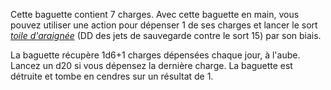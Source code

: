 Cette baguette contient 7 charges. Avec cette baguette en main, vous pouvez utiliser une action pour dépenser 1 de ses charges et lancer le sort [_toile d'araignée_](/grimoire/toile-d-araignee/) (DD des jets de sauvegarde contre le sort 15) par son biais.

La baguette récupère 1d6+1 charges dépensées chaque jour, à l'aube. Lancez un d20 si vous dépensez la dernière charge. La baguette est détruite et tombe en cendres sur un résultat de 1.
